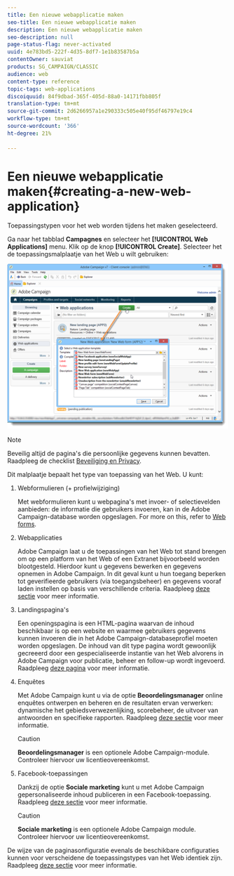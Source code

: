 ```yaml
---
title: Een nieuwe webapplicatie maken
seo-title: Een nieuwe webapplicatie maken
description: Een nieuwe webapplicatie maken
seo-description: null
page-status-flag: never-activated
uuid: 4e783bd5-222f-4d35-8df7-1e1b83587b5a
contentOwner: sauviat
products: SG_CAMPAIGN/CLASSIC
audience: web
content-type: reference
topic-tags: web-applications
discoiquuid: 84f9dbad-365f-405d-88a0-14171fbb805f
translation-type: tm+mt
source-git-commit: 2d6266957a1e290333c505e40f95df46797e19c4
workflow-type: tm+mt
source-wordcount: '366'
ht-degree: 21%

---
```



# Een nieuwe webapplicatie maken{#creating-a-new-web-application}

Toepassingstypen voor het web worden tijdens het maken geselecteerd.

Ga naar het tabblad **Campagnes** en selecteer het **[!UICONTROL Web Applications]** menu. Klik op de knop **[!UICONTROL Create]**. Selecteer het de toepassingsmalplaatje van het Web u wilt gebruiken:

![](assets/webapp_create_from_campaign.png)

>[!NOTE]
>
>Beveilig altijd de pagina&#39;s die persoonlijke gegevens kunnen bevatten. Raadpleeg de checklist [Beveiliging en Privacy](https://helpx.adobe.com/campaign/kb/acc-security.html#privacy).

Dit malplaatje bepaalt het type van toepassing van het Web. U kunt:

1. Webformulieren (+ profielwijziging)

   Met webformulieren kunt u webpagina&#39;s met invoer- of selectievelden aanbieden: de informatie die gebruikers invoeren, kan in de Adobe Campaign-database worden opgeslagen. For more on this, refer to [Web forms](../../web/using/about-web-forms.md).

1. Webapplicaties

   Adobe Campaign laat u de toepassingen van het Web tot stand brengen om op een platform van het Web of een Extranet bijvoorbeeld worden blootgesteld. Hierdoor kunt u gegevens bewerken en gegevens opnemen in Adobe Campaign. In dit geval kunt u hun toegang beperken tot geverifieerde gebruikers (via toegangsbeheer) en gegevens vooraf laden instellen op basis van verschillende criteria. Raadpleeg [deze sectie](../../web/using/about-web-applications.md) voor meer informatie.

1. Landingspagina&#39;s

   Een openingspagina is een HTML-pagina waarvan de inhoud beschikbaar is op een website en waarmee gebruikers gegevens kunnen invoeren die in het Adobe Campaign-databaseprofiel moeten worden opgeslagen. De inhoud van dit type pagina wordt gewoonlijk gecreeerd door een gespecialiseerde instantie van het Web alvorens in Adobe Campaign voor publicatie, beheer en follow-up wordt ingevoerd. Raadpleeg [deze pagina](../../web/using/creating-a-landing-page.md) voor meer informatie.

1. Enquêtes

   Met Adobe Campaign kunt u via de optie **Beoordelingsmanager** online enquêtes ontwerpen en beheren en de resultaten ervan verwerken: dynamische het gebiedsverwezenlijking, scorebeheer, de uitvoer van antwoorden en specifieke rapporten. Raadpleeg [deze sectie](../../web/using/about-surveys.md) voor meer informatie.

   >[!CAUTION]
   >
   >**Beoordelingsmanager** is een optionele Adobe Campaign-module. Controleer hiervoor uw licentieovereenkomst.

1. Facebook-toepassingen

   Dankzij de optie **Sociale marketing** kunt u met Adobe Campaign gepersonaliseerde inhoud publiceren in een Facebook-toepassing. Raadpleeg [deze sectie](../../social/using/about-social-marketing.md) voor meer informatie.

   >[!CAUTION]
   >
   >**Sociale marketing** is een optionele Adobe Campaign module. Controleer hiervoor uw licentieovereenkomst.

De wijze van de paginasonfiguratie evenals de beschikbare configuraties kunnen voor verscheidene de toepassingstypes van het Web identiek zijn. Raadpleeg [deze sectie](../../web/using/about-web-forms.md) voor meer informatie.
